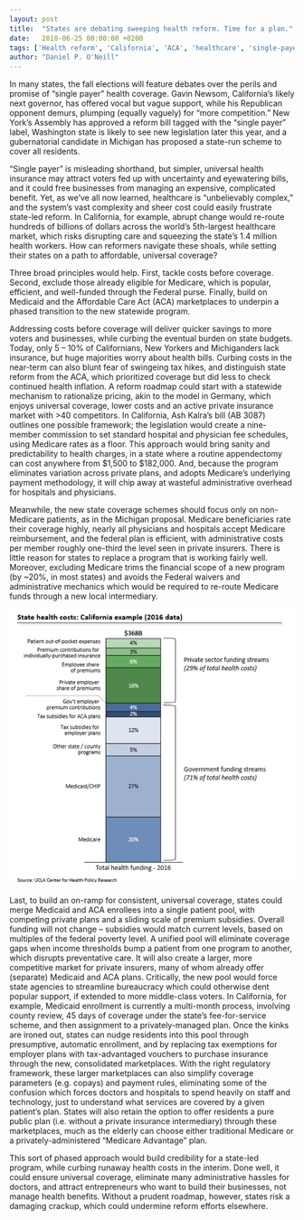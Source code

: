 ```yaml
---
layout: post
title:  "States are debating sweeping health reform. Time for a plan."
date:   2018-06-25 00:00:00 +0200
tags: ['Health reform', 'California', 'ACA', 'healthcare', 'single-payer', 'universal healthcare']
author: "Daniel P. O'Neill"
---
```


In many states, the fall elections will feature debates over the perils and promise of “single payer” health coverage. Gavin Newsom, California’s likely next governor, has offered vocal but vague support, while his Republican opponent demurs, plumping (equally vaguely) for “more competition.” New York’s Assembly has approved a reform bill tagged with the “single payer” label, Washington state is likely to see new legislation later this year, and a gubernatorial candidate in Michigan has proposed a state-run scheme to cover all residents. 

“Single payer” is misleading shorthand, but simpler, universal health insurance may attract voters fed up with uncertainty and eyewatering bills, and it could free businesses from managing an expensive, complicated benefit. Yet, as we’ve all now learned, healthcare is “unbelievably complex,” and the system’s vast complexity and sheer cost could easily frustrate state-led reform. In California, for example, abrupt change would re-route hundreds of billions of dollars across the world’s 5th-largest healthcare market, which risks disrupting care and squeezing the state’s 1.4 million health workers. How can reformers navigate these shoals, while setting their states on a path to affordable, universal coverage?

Three broad principles would help. First, tackle costs before coverage. Second, exclude those already eligible for Medicare, which is popular, efficient, and well-funded through the Federal purse. Finally, build on Medicaid and the Affordable Care Act (ACA) marketplaces to underpin a phased transition to the new statewide program.

Addressing costs before coverage will deliver quicker savings to more voters and businesses, while curbing the eventual burden on state budgets. Today, only 5 – 10% of Californians, New Yorkers and Michiganders lack insurance, but huge majorities worry about health bills. Curbing costs in the near-term can also blunt fear of swingeing tax hikes, and distinguish state reform from the ACA, which prioritized coverage but did less to check continued health inflation. A reform roadmap could start with a statewide mechanism to rationalize pricing, akin to the model in Germany, which enjoys universal coverage, lower costs and an active private insurance market with >40 competitors. In California, Ash Kalra’s bill (AB 3087) outlines one possible framework; the legislation would create a nine-member commission to set standard hospital and physician fee schedules, using Medicare rates as a floor. This approach would bring sanity and predictability to health charges, in a state where a routine appendectomy can cost anywhere from $1,500 to $182,000. And, because the program eliminates variation across private plans, and adopts Medicare’s underlying payment methodology, it will chip away at wasteful administrative overhead for hospitals and physicians. 

Meanwhile, the new state coverage schemes should focus only on non-Medicare patients, as in the Michigan proposal. Medicare beneficiaries rate their coverage highly, nearly all physicians and hospitals accept Medicare reimbursement, and the federal plan is efficient, with administrative costs per member roughly one-third the level seen in private insurers. There is little reason for states to replace a program that is working fairly well. Moreover, excluding Medicare trims the financial scope of a new program (by ~20%, in most states) and avoids the Federal waivers and administrative mechanics which would be required to re-route Medicare funds through a new local intermediary.

![California healthcare funding](https://github.com/danielponeill/danielponeill.github.io/blob/master/images/CA_health_funding.PNG)

Last, to build an on-ramp for consistent, universal coverage, states could merge Medicaid and ACA enrollees into a single patient pool, with competing private plans and a sliding scale of premium subsidies. Overall funding will not change – subsidies would match current levels, based on multiples of the federal poverty level. A unified pool will eliminate coverage gaps when income thresholds bump a patient from one program to another, which disrupts preventative care. It will also create a larger, more competitive market for private insurers, many of whom already offer (separate) Medicaid and ACA plans. Critically, the new pool would force state agencies to streamline bureaucracy which could otherwise dent popular support, if extended to more middle-class voters. In California, for example, Medicaid enrollment is currently a multi-month process, involving county review, 45 days of coverage under the state’s fee-for-service scheme, and then assignment to a privately-managed plan. Once the kinks are ironed out, states can nudge residents into this pool through presumptive, automatic enrollment, and by replacing tax exemptions for employer plans with tax-advantaged vouchers to purchase insurance through the new, consolidated marketplaces. With the right regulatory framework, these larger marketplaces can also simplify coverage parameters (e.g. copays) and payment rules, eliminating some of the confusion which forces doctors and hospitals to spend heavily on staff and technology, just to understand what services are covered by a given patient’s plan. States will also retain the option to offer residents a pure public plan (i.e. without a private insurance intermediary) through these marketplaces, much as the elderly can choose either traditional Medicare or a privately-administered “Medicare Advantage” plan.

This sort of phased approach would build credibility for a state-led program, while curbing runaway health costs in the interim. Done well, it could ensure universal coverage, eliminate many administrative hassles for doctors, and attract entrepreneurs who want to build their businesses, not manage health benefits. Without a prudent roadmap, however, states risk a damaging crackup, which could undermine reform efforts elsewhere.
